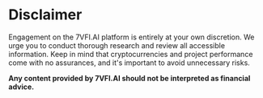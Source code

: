 # Disclaimer

Engagement on the 7VFI.AI platform is entirely at your own discretion. We urge you to conduct thorough research and review all accessible information. Keep in mind that cryptocurrencies and project performance come with no assurances, and it's important to avoid unnecessary risks.&#x20;

**Any content provided by 7VFI.AI should not be interpreted as financial advice.**
